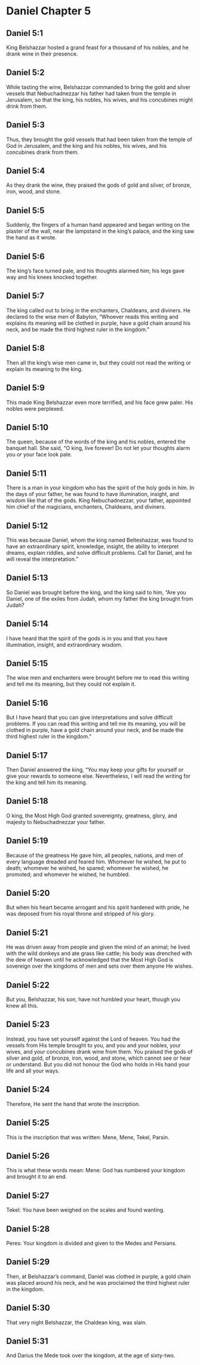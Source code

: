 # Daniel Chapter 5

## Daniel 5:1
King Belshazzar hosted a grand feast for a thousand of his nobles, and he drank wine in their presence.

## Daniel 5:2
While tasting the wine, Belshazzar commanded to bring the gold and silver vessels that Nebuchadnezzar his father had taken from the temple in Jerusalem, so that the king, his nobles, his wives, and his concubines might drink from them.

## Daniel 5:3
Thus, they brought the gold vessels that had been taken from the temple of God in Jerusalem, and the king and his nobles, his wives, and his concubines drank from them.

## Daniel 5:4
As they drank the wine, they praised the gods of gold and silver, of bronze, iron, wood, and stone.

## Daniel 5:5
Suddenly, the fingers of a human hand appeared and began writing on the plaster of the wall, near the lampstand in the king’s palace, and the king saw the hand as it wrote.

## Daniel 5:6
The king’s face turned pale, and his thoughts alarmed him; his legs gave way and his knees knocked together.

## Daniel 5:7
The king called out to bring in the enchanters, Chaldeans, and diviners. He declared to the wise men of Babylon, “Whoever reads this writing and explains its meaning will be clothed in purple, have a gold chain around his neck, and be made the third highest ruler in the kingdom.”

## Daniel 5:8
Then all the king’s wise men came in, but they could not read the writing or explain its meaning to the king.

## Daniel 5:9
This made King Belshazzar even more terrified, and his face grew paler. His nobles were perplexed.

## Daniel 5:10
The queen, because of the words of the king and his nobles, entered the banquet hall. She said, “O king, live forever! Do not let your thoughts alarm you or your face look pale.

## Daniel 5:11
There is a man in your kingdom who has the spirit of the holy gods in him. In the days of your father, he was found to have illumination, insight, and wisdom like that of the gods. King Nebuchadnezzar, your father, appointed him chief of the magicians, enchanters, Chaldeans, and diviners.

## Daniel 5:12
This was because Daniel, whom the king named Belteshazzar, was found to have an extraordinary spirit, knowledge, insight, the ability to interpret dreams, explain riddles, and solve difficult problems. Call for Daniel, and he will reveal the interpretation.”

## Daniel 5:13
So Daniel was brought before the king, and the king said to him, “Are you Daniel, one of the exiles from Judah, whom my father the king brought from Judah?

## Daniel 5:14
I have heard that the spirit of the gods is in you and that you have illumination, insight, and extraordinary wisdom.

## Daniel 5:15
The wise men and enchanters were brought before me to read this writing and tell me its meaning, but they could not explain it.

## Daniel 5:16
But I have heard that you can give interpretations and solve difficult problems. If you can read this writing and tell me its meaning, you will be clothed in purple, have a gold chain around your neck, and be made the third highest ruler in the kingdom.”

## Daniel 5:17
Then Daniel answered the king, “You may keep your gifts for yourself or give your rewards to someone else. Nevertheless, I will read the writing for the king and tell him its meaning.

## Daniel 5:18
O king, the Most High God granted sovereignty, greatness, glory, and majesty to Nebuchadnezzar your father.

## Daniel 5:19
Because of the greatness He gave him, all peoples, nations, and men of every language dreaded and feared him. Whomever he wished, he put to death; whomever he wished, he spared; whomever he wished, he promoted; and whomever he wished, he humbled.

## Daniel 5:20
But when his heart became arrogant and his spirit hardened with pride, he was deposed from his royal throne and stripped of his glory.

## Daniel 5:21
He was driven away from people and given the mind of an animal; he lived with the wild donkeys and ate grass like cattle; his body was drenched with the dew of heaven until he acknowledged that the Most High God is sovereign over the kingdoms of men and sets over them anyone He wishes.

## Daniel 5:22
But you, Belshazzar, his son, have not humbled your heart, though you knew all this.

## Daniel 5:23
Instead, you have set yourself against the Lord of heaven. You had the vessels from His temple brought to you, and you and your nobles, your wives, and your concubines drank wine from them. You praised the gods of silver and gold, of bronze, iron, wood, and stone, which cannot see or hear or understand. But you did not honour the God who holds in His hand your life and all your ways.

## Daniel 5:24
Therefore, He sent the hand that wrote the inscription.

## Daniel 5:25
This is the inscription that was written: Mene, Mene, Tekel, Parsin.

## Daniel 5:26
This is what these words mean: Mene: God has numbered your kingdom and brought it to an end.

## Daniel 5:27
Tekel: You have been weighed on the scales and found wanting.

## Daniel 5:28
Peres: Your kingdom is divided and given to the Medes and Persians.

## Daniel 5:29
Then, at Belshazzar’s command, Daniel was clothed in purple, a gold chain was placed around his neck, and he was proclaimed the third highest ruler in the kingdom.

## Daniel 5:30
That very night Belshazzar, the Chaldean king, was slain.

## Daniel 5:31
And Darius the Mede took over the kingdom, at the age of sixty-two.
